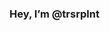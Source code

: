 ### Hey, I’m @trsrplnt

<!---
trsrplnt/trsrplnt is a ✨ special ✨ repository because its `README.md` (this file) appears on your GitHub profile.
You can click the Preview link to take a look at your changes.
--->
